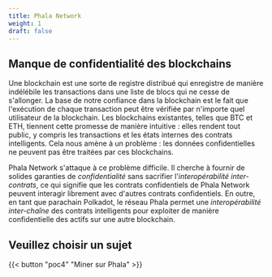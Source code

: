 ```yaml
---
title: Phala Network
weight: 1
draft: false
---
```


## Manque de confidentialité des blockchains

Une blockchain est une sorte de registre distribué qui enregistre de manière indélébile les transactions dans une liste de blocs qui ne cesse de s'allonger. La base de notre confiance dans la blockchain est le fait que l'exécution de chaque transaction peut être vérifiée par n'importe quel utilisateur de la blockchain. Les blockchains existantes, telles que BTC et ETH, tiennent cette promesse de manière intuitive : elles rendent tout public, y compris les transactions et les états internes des contrats intelligents. Cela nous amène à un problème : les données confidentielles ne peuvent pas être traitées par ces blockchains.

Phala Network s'attaque à ce problème difficile. Il cherche à fournir de solides garanties de *confidentialité* sans sacrifier l'*interopérabilité inter-contrats*, ce qui signifie que les contrats confidentiels de Phala Network peuvent interagir librement avec d'autres contrats confidentiels. En outre, en tant que parachain Polkadot, le réseau Phala permet une *interopérabilité inter-chaîne* des contrats intelligents pour exploiter de manière confidentielle des actifs sur une autre blockchain.

## Veuillez choisir un sujet


{{< button "poc4" "Miner sur Phala" >}}

